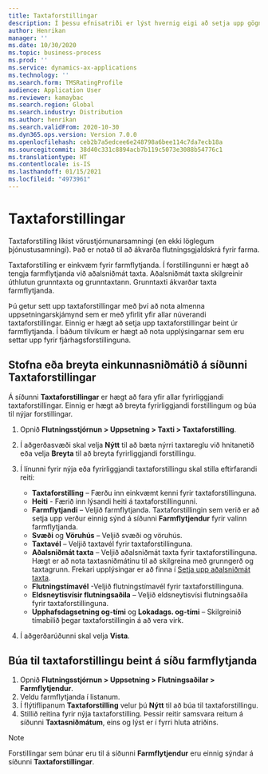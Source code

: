 ```yaml
---
title: Taxtaforstillingar
description: Í þessu efnisatriði er lýst hvernig eigi að setja upp gögn fyrir taxtaforstillingar.
author: Henrikan
manager: ''
ms.date: 10/30/2020
ms.topic: business-process
ms.prod: ''
ms.service: dynamics-ax-applications
ms.technology: ''
ms.search.form: TMSRatingProfile
audience: Application User
ms.reviewer: kamaybac
ms.search.region: Global
ms.search.industry: Distribution
ms.author: henrikan
ms.search.validFrom: 2020-10-30
ms.dyn365.ops.version: Version 7.0.0
ms.openlocfilehash: ceb2b7a5edcee6e248798a6bee114c7da7ecb18a
ms.sourcegitcommit: 38d40c331c8894acb7b119c5073e3088b54776c1
ms.translationtype: HT
ms.contentlocale: is-IS
ms.lasthandoff: 01/15/2021
ms.locfileid: "4973961"
---
```

# <a name="rating-profiles"></a>Taxtaforstillingar

Taxtaforstilling líkist vörustjórnunarsamningi (en ekki löglegum þjónustusamningi). Það er notað til að ákvarða flutningsgjaldskrá fyrir farma. 

Taxtaforstilling er einkvæm fyrir farmflytjanda. Í forstillingunni er hægt að tengja farmflytjanda við aðalsniðmát taxta. Aðalsniðmát taxta skilgreinir úthlutun grunntaxta og grunntaxtann. Grunntaxti ákvarðar taxta farmflytjanda.

Þú getur sett upp taxtaforstillingar með því að nota almenna uppsetningarskjámynd sem er með yfirlit yfir allar núverandi taxtaforstillingar. Einnig er hægt að setja upp taxtaforstillingar beint úr farmflytjanda. Í báðum tilvikum er hægt að nota upplýsingarnar sem eru settar upp fyrir fjárhagsforstillinguna.

## <a name="create-or-edit-a-rating-profile-on-the-rating-profiles-page"></a>Stofna eða breyta einkunnasniðmátið á síðunni Taxtaforstillingar

Á síðunni **Taxtaforstillingar** er hægt að fara yfir allar fyrirliggjandi taxtaforstillingar. Einnig er hægt að breyta fyrirliggjandi forstillingum og búa til nýjar forstillingar.

1. Opnið **Flutningsstjórnun \> Uppsetning \> Taxti \> Taxtaforstilling**.
1. Í aðgerðasvæði skal velja **Nýtt** til að bæta nýrri taxtareglu við hnitanetið eða velja **Breyta** til að breyta fyrirliggjandi forstillingu.
1. Í línunni fyrir nýja eða fyrirliggjandi taxtaforstillingu skal stilla eftirfarandi reiti:

    - **Taxtaforstilling** – Færðu inn einkvæmt kenni fyrir taxtaforstillinguna.
    - **Heiti** - Færið inn lýsandi heiti á taxtaforstillingunni.
    - **Farmflytjandi** – Veljið farmflytjanda. Taxtaforstillingin sem verið er að setja upp verður einnig sýnd á síðunni **Farmflytjendur** fyrir valinn farmflytjanda.
    - **Svæði** og **Vöruhús** – Veljið svæði og vöruhús.
    - **Taxtavél** – Veljið taxtavél fyrir taxtaforstillinguna.
    - **Aðalsniðmát taxta** – Veljið aðalsniðmát taxta fyrir taxtaforstillinguna. Hægt er að nota taxtasniðmátinu til að skilgreina með grunngerð og taxtagrunn. Frekari upplýsingar er að finna í [Setja upp aðalsniðmát taxta](set-up-rate-masters.md).
    - **Flutningstímavél** -Veljið flutningstímavél fyrir taxtaforstillinguna.
    - **Eldsneytisvísir flutningsaðila** – Veljið eldsneytisvísi flutningsaðila fyrir taxtaforstillinguna.
    - **Upphafsdagsetning og-tími** og **Lokadags. og-tími** – Skilgreinið tímabilið þegar taxtaforstillingin á að vera virk.

1. Í aðgerðarúðunni skal velja **Vista**.

## <a name="create-a-rating-profile-directly-on-the-shipping-carriers-page"></a>Búa til taxtaforstillingu beint á síðu farmflytjanda

1. Opnið **Flutningsstjórnun \> Uppsetning \> Flutningsaðilar \> Farmflytjendur**.
1. Veldu farmflytjanda í listanum.
1. Í flýtiflipanum **Taxtaforstilling** velur þú **Nýtt** til að búa til taxtaforstillingu.
1. Stillið reitina fyrir nýja taxtaforstilling. Þessir reitir samsvara reitum á síðunni **Taxtasniðmátum**, eins og lýst er í fyrri hluta atriðins.

> [!NOTE]
> Forstillingar sem búnar eru til á síðunni **Farmflytjendur** eru einnig sýndar á síðunni **Taxtaforstillingar**.
